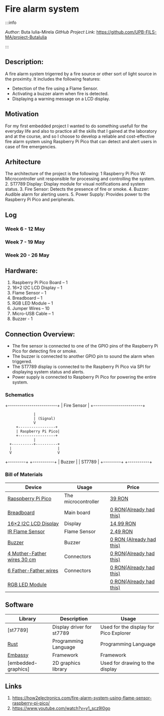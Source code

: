 # Fire alarm system

:::info

*Author*: Buta Iulia-Mirela
*GitHub Project Link*: https://github.com/UPB-FILS-MA/project-ButaIulia

:::


## Description:

A fire alarm system trigerred by a fire source or other sort of light source in the proximity. It includes the following features:
- Detection of the fire using a Flame Sensor.
- Activating a buzzer alarm when fire is detected.
- Displaying a warning message on a LCD display.

## Motivation
For my first embedded project I wanted to do something usefull for the everyday life and also to practice all the skills that I gained at the laboratory and at the course, and so I choose to  develop a reliable and cost-effective fire alarm system using Raspberry Pi Pico that can detect and alert users in case of fire emergencies.

## Arhitecture
The architecture of the project is the following:
1	Raspberry Pi Pico W: Microcontroller unit responsible for processing and controlling the system.
2. ST7789 Display: Display module for visual notifications and system status.
3. Fire Sensor: Detects the presence of fire or smoke.
4. Buzzer: Audible alarm for alerting users.
5. Power Supply: Provides power to the Raspberry Pi Pico and peripherals.

## Log

<!-- write every week your progress here -->

### Week 6 - 12 May

### Week 7 - 19 May

### Week 20 - 26 May

## Hardware:

1. Raspberry Pi Pico Board – 1
2. 16×2 I2C LCD Display – 1
3. Flame Sensor – 1
4. Breadboard – 1
5. RGB LED Module – 1
6. Jumper Wires – 10
7. Micro-USB Cable – 1
9. Buzzer - 1

## Connection Overview:
* The fire sensor is connected to one of the GPIO pins of the Raspberry Pi Pico for detecting fire or smoke.
* The buzzer is connected to another GPIO pin to sound the alarm when triggered.
* The ST7789 display is connected to the Raspberry Pi Pico via SPI for displaying system status and alerts.
* Power supply is connected to Raspberry Pi Pico for powering the entire system.

### Schematics

+-------------------------+
 |      Fire Sensor        |
 +-------------------------+

                 |
                 | (Signal)
                 V
         +-----------------+
         | Raspberry Pi Pico|
         +-----------------+
                 |
      +----------+----------+
      |                     |
      V                     V
 +---------+           +-----------+
 |  Buzzer |           |  ST7789   |
 +---------+           +-----------+

### Bill of Materials

<!-- Fill out this table with all the hardware components that you might need.

The format is

| [Device](link://to/device) | This is used ... | [price](link://to/store) |



-->

| Device                                                                                                  | Usage               | Price                                                                                                                                                                                                                                                                                |
| ------------------------------------------------------------------------------------------------------- | ------------------- | ------------------------------------------------------------------------------------------------------------------------------------------------------------------------------------------------------------------------------------------------------------------------------------ |
| [Rapspberry Pi Pico](https://www.raspberrypi.com/documentation/microcontrollers/raspberry-pi-pico.html) | The microcontroller | [39 RON](https://www.optimusdigital.ro/en/raspberry-pi-boards/12394-raspberry-pi-pico-w.html)                                                                                                                                                                                        |
| [Breadboard]()                                                                                          | Main board          | [0 RON(Already had this)]()                                                                                                                                                                                                                                                          |
| [ 16×2 I2C LCD Display ]()                                                                         | Display             | [14,99 RON](https://www.optimusdigital.ro/ro/optoelectronice-lcd-uri/62-lcd-1602-cu-interfata-i2c-si-backlight-galben-verde.html)                                                                                                                                                           |
| [IR Flame Sensor]()                                                                | Flame Sensor     | [2,49 RON](https://www.optimusdigital.ro/en/optical-sensors/110-ir-flame-sensor.html)                                                                                                                         |
| [Buzzer]()                                                                                              | Buzzer              | [0 RON (Already had this)]()                                                                                                                                                                                                                                                         |
| [4 Mother-Father wires 30 cm]()                                                                         | Connectors          | [0 RON(Already had this)]()                                                                                                                                                                                                                                                          |
| [6 Father-Father wires]()                                                                               | Connectors          | [0 RON(Already had this)]()                           |     
| [ RGB LED Module]()                                                                                          |        | [0 RON(Already had this)]()                                                                                                                                                                                                                               

## Software

| Library                                  | Description                        | Usage                              |
| ---------------------------------------- | ---------------------------------- | ---------------------------------- |
| [st7789] | Display driver for st7789 | Used for the display for Pico Explorer |
| [Rust](https://www.rust-lang.org/)       | Programming Language               | Programming Language               |
| [Embassy](https://embassy.dev/)          | Framework                          | Framework                          |
| [embedded-graphics]         | 2D graphics library                         | Used for drawing to the display           


## Links

<!-- Add a few links that inspired you and that you think you will use for your project -->

1. https://how2electronics.com/fire-alarm-system-using-flame-sensor-raspberry-pi-pico/
2. https://www.youtube.com/watch?v=y1_scz9I0go